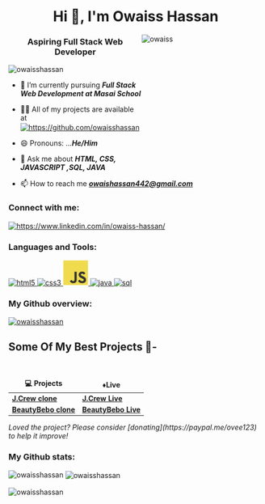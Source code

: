 
<h1 align="center">Hi 👋, I'm Owaiss Hassan</h1><img align="right" src="https://media-exp1.licdn.com/dms/image/C4E03AQENU4TsAAUoAA/profile-displayphoto-shrink_400_400/0/1649230653948?e=1666224000&v=beta&t=CQrGKoURAuLv1YOX2PhmffWVSTIhIrub0BCnwGu62jg" alt="owaiss" height="240" width="240" />
<h3 align="center">Aspiring Full Stack Web Developer</h3>


<p align="left"> <img src="https://komarev.com/ghpvc/?username=owaisshassan&label=Profile%20views&color=0e75b6&style=flat" alt="owaisshassan" /> </p>



- 🌱 I’m currently pursuing ***Full Stack Web Development at Masai School***

- 👨‍💻 All of my projects are available at <a href="https://github.com/owaisshassan" target="blank"><img align="center" src="https://cloud.githubusercontent.com/assets/17016297/18839843/0e06a67a-83d2-11e6-993a-b35a182500e0.png" alt="https://github.com/owaisshassan" height="40" width="40" /></a>

- 😄 Pronouns: ...***He/Him***
- 💬 Ask me about ***HTML, CSS, JAVASCRIPT ,SQL, JAVA***
- 📫 How to reach me ***owaishassan442@gmail.com***

<h3 align="left">Connect with me:</h3>
<p align="left">
<a href="https://www.linkedin.com/in/owaiss-hassan/" target="blank"><img align="center" src="https://raw.githubusercontent.com/rahuldkjain/github-profile-readme-generator/master/src/images/icons/Social/linked-in-alt.svg" alt="https://www.linkedin.com/in/owaiss-hassan/" height="30" width="40" /></a>
</p>

<h3 align="left">Languages and Tools:</h3>
<p align="left"> <a href="https://www.w3.org/html/" target="_blank" rel="noreferrer"> <img src="https://img.icons8.com/external-flaticons-lineal-color-flat-icons/2x/external-html-5-mobile-app-development-flaticons-lineal-color-flat-icons.png"  alt="html5" width="50" height="50"/> </a><a href="https://www.w3schools.com/css/" target="_blank" rel="noreferrer"> <img src="https://img.icons8.com/external-flat-juicy-fish/2x/external-css-coding-and-development-flat-flat-juicy-fish.png" alt="css3" width="50" height="50"/> </a><a href="https://developer.mozilla.org/en-US/docs/Web/JavaScript" target="_blank" rel="noreferrer"> <img src="https://raw.githubusercontent.com/devicons/devicon/master/icons/javascript/javascript-original.svg" alt="javascript" width="50" height="50"/> </a>
<a href="https://developer.mozilla.org/en-US/docs/Web/Java" target="_blank" rel="noreferrer"> <img src="https://image.shutterstock.com/image-vector/java-programming-language-art-logo-260nw-2097680263.jpg" alt="java" width="45" height="50"/> </a><a href="https://developer.mozilla.org/en-US/docs/Web/SQL" target="_blank" rel="noreferrer"> <img src="https://cdn-icons.flaticon.com/png/128/4726/premium/4726022.png?token=exp=1660733486~hmac=1437002f58516150c540806b2387e9fd" alt="sql" width="50" height="50"/> </a></p>

<h3 align="left" >My Github overview: </h3>
<p align="left" width="100" > <a href="https://github.com/ryo-ma/github-profile-trophy"><img  display="flex"  src="https://github-profile-trophy.vercel.app/?username=owaisshassan&column=6&margin-w=15&margin-h=15&theme=onedark" alt="owaisshassan" /></a> </p>

## Some Of My Best Projects 🚀-

  <br />
  <table>
    <thead align="center">
      <tr border: none;>
        <td><b>💻 Projects</b></td>
         <td><b> ♦️Live </b></td>
      </tr>
    </thead>
    <tbody>
       <tr>
	   <td><a  href="https://github.com/Ashirvad121/J.Crew---Unit-2" {:target="_blank" rel="noopener"}><b> J.Crew clone</b></a></td>
           <td><a  href="https://resonant-puppy-8f1ee8.netlify.app/" {:target="_blank" rel="noopener"}><b> J.Crew Live</b></a></td>
       </tr>
       <tr>
          <td><a {:target="_blank" rel="noopener"} href="https://github.com/Kapil7982/unit3project/tree/main/BeboBeauty"><b> BeautyBebo clone</b></a></td>
          <td><a {:target="_blank" rel="noopener"} href="https://playful-biscochitos-3f878c.netlify.app/"><b> BeautyBebo Live</b></a></td>
      </tr>
       </tbody>
  </table>
<i>Loved the project? Please consider [donating](https://paypal.me/ovee123) to help it improve!</i>

<h3 align="left" >My Github stats: </h3>
<p><img align="left" src="https://github-readme-stats.vercel.app/api/top-langs?username=owaisshassan&show_icons=true&locale=en&layout=compact" alt="owaisshassan" /></p>

<p>&nbsp;<img align="center" src="https://github-readme-stats.vercel.app/api?username=owaisshassan&show_icons=true&locale=en" alt="owaisshassan" width="400"/></p>

<p><img align="center" src="https://github-readme-streak-stats.herokuapp.com/?user=owaisshassan&" alt="owaisshassan" /></p>

